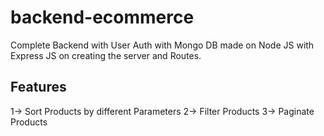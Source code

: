 # backend-ecommerce
Complete Backend with User Auth with Mongo DB made on Node JS with Express JS on creating the server and Routes.
## Features 
1-> Sort Products by different Parameters 
2-> Filter Products 
3-> Paginate Products 
